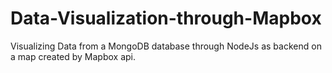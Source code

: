 # Data-Visualization-through-Mapbox
 Visualizing Data from a MongoDB database through NodeJs as backend on a map created by Mapbox  api.
